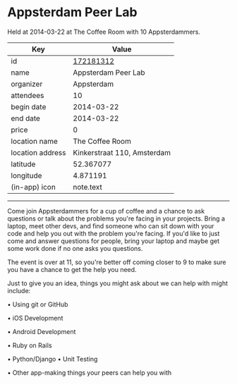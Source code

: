 # Appsterdam Peer Lab
Held at 2014-03-22 at The Coffee Room with 10 Appsterdammers.
        
|Key|Value
|---|---|
|id|[172181312](https://www.meetup.com/appsterdam/events/172181312/)|
|name|Appsterdam Peer Lab|
|organizer|Appsterdam|
|attendees|10|
|begin date|2014-03-22|
|end date|2014-03-22|
|price|0|
|location name|The Coffee Room|
|location address|Kinkerstraat 110, Amsterdam|
|latitude|52.367077|
|longitude|4.871191|
|(in-app) icon|note.text|

---

Come join Appsterdammers for a cup of coffee and a chance to ask questions or talk about the problems you're facing in your projects. Bring a laptop, meet other devs, and find someone who can sit down with your code and help you out with the problem you're facing. If you'd like to just come and answer questions for people, bring your laptop and maybe get some work done if no one asks you questions.

The event is over at 11, so you're better off coming closer to 9 to make sure you have a chance to get the help you need.

Just to give you an idea, things you might ask about we can help with might include:

• Using git or GitHub

• iOS Development

• Android Development

• Ruby on Rails

• Python/Django • Unit Testing

• Other app-making things your peers can help you with


